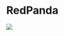 # RedPanda
<p>
  <img src="https://github.com/kcdoggo/RedPanda/assets/74845274/0166412c-45b0-487d-8b36-4c27bf66abd9">
</p>


